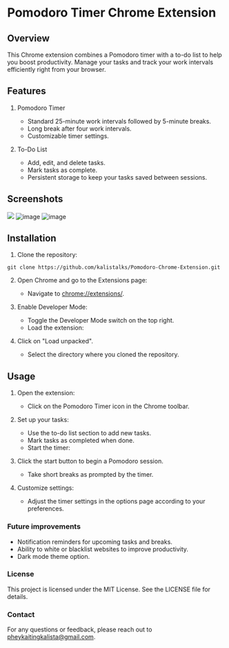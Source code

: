 # Pomodoro Timer Chrome Extension

## Overview
This Chrome extension combines a Pomodoro timer with a to-do list to help you boost productivity. Manage your tasks and track your work intervals efficiently right from your browser.

## Features 
1. Pomodoro Timer 
    - Standard 25-minute work intervals followed by 5-minute breaks.
    - Long break after four work intervals.
    - Customizable timer settings.

2. To-Do List
    - Add, edit, and delete tasks.
    - Mark tasks as complete.
    - Persistent storage to keep your tasks saved between sessions.
  
## Screenshots
![](https://github.com/kalistalks/pomodoro.crx/assets/62800848/a673e002-2dc1-484f-96b3-d2c737d0d282)
![image](https://github.com/kalistalks/pomodoro.crx/assets/62800848/ef4728f1-ce3f-4d49-b489-6ec3ae93f77d)
![image](https://github.com/kalistalks/pomodoro.crx/assets/62800848/00c18f25-9c46-4d90-ae95-bc18d5df020b)

## Installation
1. Clone the repository:
```
git clone https://github.com/kalistalks/Pomodoro-Chrome-Extension.git
```

2. Open Chrome and go to the Extensions page:
    - Navigate to [chrome://extensions/](chrome://extensions/).

3. Enable Developer Mode:
    - Toggle the Developer Mode switch on the top right.
    - Load the extension:

4. Click on "Load unpacked".
    - Select the directory where you cloned the repository.

## Usage
1. Open the extension:
    - Click on the Pomodoro Timer icon in the Chrome toolbar.

2. Set up your tasks:
    - Use the to-do list section to add new tasks.
    - Mark tasks as completed when done.
    - Start the timer:

3. Click the start button to begin a Pomodoro session.
    - Take short breaks as prompted by the timer.
    
4. Customize settings:
    - Adjust the timer settings in the options page according to your preferences.  

### Future improvements
- Notification reminders for upcoming tasks and breaks.
- Ability to white or blacklist websites to improve productivity.
- Dark mode theme option.

### License
This project is licensed under the MIT License. See the LICENSE file for details.

### Contact
For any questions or feedback, please reach out to pheykaitingkalista@gmail.com.

